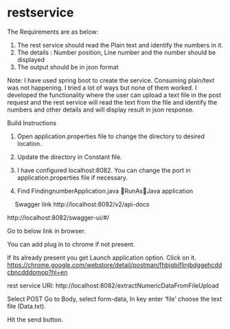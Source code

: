 # restservice

The Requirements are as below:
1.	The rest service should read the Plain text and identify the numbers in it.
2.	The details : Number position,  Line number and the number should be displayed
3.	The output should be in json format



Note:
I have used spring boot to create the service. Consuming plain/text was not happening. I tried a lot of ways but none of them worked. 
I developed the functionality where the user can upload a text file in the post request and the rest service will read the text from the file and identify the numbers and other details and will display result in json response.

Build Instructions
1.	Open application.properties file to change the directory to desired location. 
 
2.	Update the directory in Constant file.
3.	I have configured localhost:8082. You can change the port in application.properties file if necessary.
4.	Find FindingnumberApplication.java RunAsJava application

 
 Swagger link 
 http://localhost:8082/v2/api-docs
 
 http://localhost:8082/swagger-ui/#/

 
Go to below link in browser. 

You can add plug in to chrome if not present. 

If its already present you get Launch application option. Click on it.
https://chrome.google.com/webstore/detail/postman/fhbjgbiflinjbdggehcddcbncdddomop?hl=en

rest service URI: http://localhost:8082/extractNumericDataFromFileUpload

Select POST
Go to Body, select form-data, 
In key enter ‘file’ choose the text file (Data.txt).

Hit the send button.
